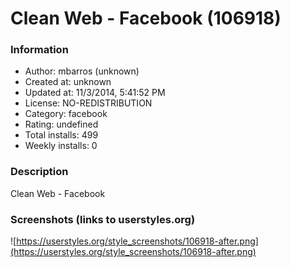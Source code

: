 # Clean Web - Facebook (106918)

### Information
- Author: mbarros (unknown)
- Created at: unknown
- Updated at: 11/3/2014, 5:41:52 PM
- License: NO-REDISTRIBUTION
- Category: facebook
- Rating: undefined
- Total installs: 499
- Weekly installs: 0


### Description
Clean Web - Facebook


### Screenshots (links to userstyles.org)
![https://userstyles.org/style_screenshots/106918-after.png](https://userstyles.org/style_screenshots/106918-after.png)


